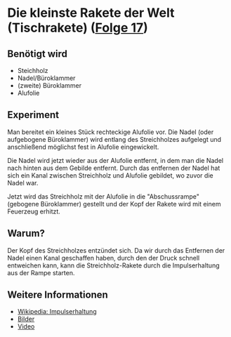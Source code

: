 # Die kleinste Rakete der Welt (Tischrakete) ([Folge 17](http://minkorrekt.de/methodisch-inkorrekt-folge-17-silvester-gala-der-wissenschaft/))

## Benötigt wird
- Steichholz
- Nadel/Büroklammer
- (zweite) Büroklammer
- Alufolie

## Experiment

Man bereitet ein kleines Stück rechteckige Alufolie vor. Die Nadel (oder aufgebogene Büroklammer) wird entlang des Streichholzes aufgelegt und anschließend möglichst fest in Alufolie eingewickelt.

Die Nadel wird jetzt wieder aus der Alufolie entfernt, in dem man die Nadel nach hinten aus dem Gebilde entfernt. Durch das entfernen der Nadel hat sich ein Kanal zwischen Streichholz und Alufolie gebildet, wo zuvor die Nadel war.

Jetzt wird das Streichholz mit der Alufolie in die "Abschussrampe" (gebogene Büroklammer) gestellt und der Kopf der Rakete wird mit einem Feuerzeug erhitzt.

## Warum?

Der Kopf des Streichholzes entzündet sich. Da wir durch das Entfernen der Nadel einen Kanal geschaffen haben, durch den der Druck schnell entweichen kann, kann die Streichholz-Rakete durch die Impulserhaltung aus der Rampe starten.

## Weitere Informationen
- [Wikipedia: Impulserhaltung](https://de.wikipedia.org/wiki/Impulserhaltung)
- [Bilder](https://plus.google.com/photos/107341743493109591753/albums/5963555126999215329?authkey=CNjq9fmTiIflWg)
- [Video](https://www.youtube.com/watch?v=oD73x821Oq8)
